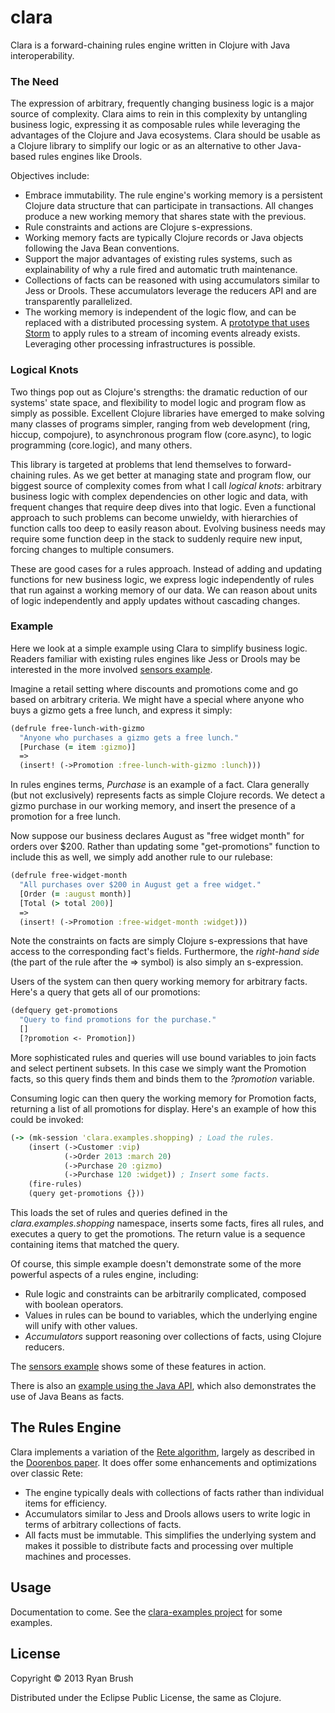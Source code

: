 # clara

Clara is a forward-chaining rules engine written in Clojure with Java interoperability. 

### The Need
The expression of arbitrary, frequently changing business logic is a major source of complexity. Clara aims to rein in this complexity by untangling business logic, expressing it as composable rules while leveraging the advantages of the Clojure and Java ecosystems. Clara should be usable as a Clojure library to simplify our logic or as an alternative to other Java-based rules engines like Drools.

Objectives include:

* Embrace immutability. The rule engine's working memory is a persistent Clojure data structure that can participate in transactions. All changes produce a new working memory that shares state with the previous.
* Rule constraints and actions are Clojure s-expressions.
* Working memory facts are typically Clojure records or Java objects following the Java Bean conventions. 
* Support the major advantages of existing rules systems, such as explainability of why a rule fired and automatic truth maintenance.
* Collections of facts can be reasoned with using accumulators similar to Jess or Drools. These accumulators leverage the reducers API and are transparently parallelized.
* The working memory is independent of the logic flow, and can be replaced with a distributed processing system. A [prototype that uses Storm](https://github.com/rbrush/clara-storm) to apply rules to a stream of incoming events already exists. Leveraging other processing infrastructures is possible.

### Logical Knots
Two things pop out as Clojure's strengths: the dramatic reduction of our systems' state space, and flexibility to model logic and program flow as simply as possible. Excellent Clojure libraries have emerged to make solving many classes of programs simpler, ranging from web development (ring, hiccup, compojure), to asynchronous program flow (core.async), to logic programming (core.logic), and many others.

This library is targeted at problems that lend themselves to forward-chaining rules. As we get better at managing state and program flow, our biggest source of complexity comes from what I call _logical knots_: arbitrary business logic with complex dependencies on other logic and data, with frequent changes that require deep dives into that logic. Even a functional approach to such problems can become unwieldy, with hierarchies of function calls too deep to easily reason about. Evolving business needs may require some function deep in the stack to suddenly require new input, forcing changes to multiple consumers. 

These are good cases for a rules approach. Instead of adding and updating functions for new business logic, we express logic independently of rules that run against a working memory of our data. We can reason about units of logic independently and apply updates without cascading changes.

### Example
Here we look at a simple example using Clara to simplify business logic. Readers familiar with existing rules engines like Jess or Drools may be interested in the more involved [sensors example](https://github.com/rbrush/clara-examples/blob/master/src/main/clojure/clara/examples/sensors.clj).

Imagine a retail setting where discounts and promotions come and go based on arbitrary criteria. We might have a special where anyone who buys a gizmo gets a free lunch, and express it simply:

```clj
(defrule free-lunch-with-gizmo
  "Anyone who purchases a gizmo gets a free lunch."
  [Purchase (= item :gizmo)]
  =>
  (insert! (->Promotion :free-lunch-with-gizmo :lunch)))
```

In rules engines terms, _Purchase_ is an example of a fact. Clara generally (but not exclusively) represents facts as simple Clojure records. We detect a gizmo purchase in our working memory, and insert the presence of a promotion for a free lunch. 

Now suppose our business declares August as "free widget month" for orders over $200. Rather than updating some "get-promotions" function to include this as well, we simply add another rule to our rulebase:

```clj
(defrule free-widget-month
  "All purchases over $200 in August get a free widget."
  [Order (= :august month)]
  [Total (> total 200)]
  =>
  (insert! (->Promotion :free-widget-month :widget)))
```

Note the constraints on facts are simply Clojure s-expressions that have access to the corresponding fact's fields. Furthermore, the _right-hand side_ (the part of the rule after the => symbol) is also simply an s-expression.

Users of the system can then query working memory for arbitrary facts. Here's a query that gets all of our promotions:

```clj
(defquery get-promotions
  "Query to find promotions for the purchase."
  []
  [?promotion <- Promotion])
```

More sophisticated rules and queries will use bound variables to join facts and select pertinent subsets. In this case we simply want the Promotion facts, so this query finds them and binds them to the _?promotion_ variable.

Consuming logic can then query the working memory for Promotion facts, returning a list of all promotions for display. Here's an example of how this could be invoked:

```clj
(-> (mk-session 'clara.examples.shopping) ; Load the rules.
    (insert (->Customer :vip)
            (->Order 2013 :march 20)
            (->Purchase 20 :gizmo)
            (->Purchase 120 :widget)) ; Insert some facts.
    (fire-rules)
    (query get-promotions {}))
```

This loads the set of rules and queries defined in the _clara.examples.shopping_ namespace, inserts some facts, fires all rules, and executes a query to get the promotions. The return value is a sequence containing items that matched the query.

Of course, this simple example doesn't demonstrate some of the more powerful aspects of a rules engine, including:

* Rule logic and constraints can be arbitrarily complicated, composed with boolean operators.
* Values in rules can be bound to variables, which the underlying engine will unify with other values.
* _Accumulators_ support reasoning over collections of facts, using Clojure reducers.

The [sensors example](https://github.com/rbrush/clara-examples/blob/master/src/main/clojure/clara/examples/sensors.clj) shows some of these features in action. 

There is also an [example using the Java API](https://github.com/rbrush/clara-examples/tree/master/src/main/java/clara/examples/java), which also demonstrates the use of Java Beans as facts.

## The Rules Engine
Clara implements a variation of the [Rete algorithm](http://en.wikipedia.org/wiki/Rete_algorithm), largely as described in the [Doorenbos paper](http://reports-archive.adm.cs.cmu.edu/anon/1995/CMU-CS-95-113.pdf). It does offer some enhancements and optimizations over classic Rete:

* The engine typically deals with collections of facts rather than individual items for efficiency.
* Accumulators similar to Jess and Drools allows users to write logic in terms of arbitrary collections of facts.
* All facts must be immutable. This simplifies the underlying system and makes it possible to distribute facts and processing over multiple machines and processes.

## Usage

Documentation to come. See the [clara-examples project](https://github.com/rbrush/clara-examples) for some examples.

## License

Copyright © 2013 Ryan Brush

Distributed under the Eclipse Public License, the same as Clojure.
